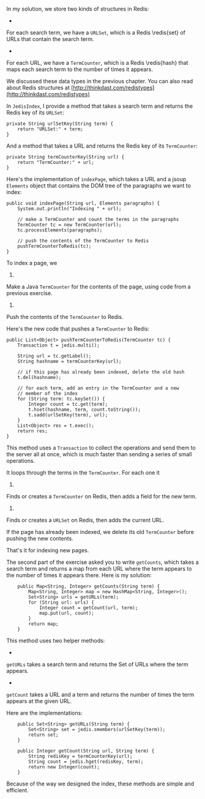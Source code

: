 In my solution, we store two kinds of structures in Redis:



* 
For each search term, we have a `URLSet`, which is a Redis \redis{set}
of URLs that contain the search term.

* 
For each URL, we have a `TermCounter`, which is a Redis \redis{hash}
that maps each search term to the number of times it appears.


We discussed these data types in the previous chapter. You can also read about Redis structures at [http://thinkdast.com/redistypes](http://thinkdast.com/redistypes)


In `JedisIndex`, I provide a method that takes a search term and returns the Redis key of its `URLSet`:

```code
private String urlSetKey(String term) {
    return "URLSet:" + term;
}
```

And a method that takes a URL and returns the Redis key of its `TermCounter`:

```code
private String termCounterKey(String url) {
    return "TermCounter:" + url;
}
```

Here's the implementation of `indexPage`, which takes a URL and a jsoup `Elements` object that contains the DOM tree of the paragraphs we want to index:

```code
public void indexPage(String url, Elements paragraphs) {
    System.out.println("Indexing " + url);

    // make a TermCounter and count the terms in the paragraphs
    TermCounter tc = new TermCounter(url);
    tc.processElements(paragraphs);

    // push the contents of the TermCounter to Redis
    pushTermCounterToRedis(tc);
}
```

To index a page, we



1. 
Make a Java `TermCounter` for the contents of the page, using
code from a previous exercise.

1. 
Push the contents of the `TermCounter` to Redis.


Here's the new code that pushes a `TermCounter` to Redis:

```code
public List<Object> pushTermCounterToRedis(TermCounter tc) {
    Transaction t = jedis.multi();

    String url = tc.getLabel();
    String hashname = termCounterKey(url);

    // if this page has already been indexed, delete the old hash
    t.del(hashname);

    // for each term, add an entry in the TermCounter and a new
    // member of the index
    for (String term: tc.keySet()) {
        Integer count = tc.get(term);
        t.hset(hashname, term, count.toString());
        t.sadd(urlSetKey(term), url);
    }
    List<Object> res = t.exec();
    return res;
}
```

This method uses a `Transaction` to collect the operations and send them to the server all at once, which is much faster than sending a series of small operations.


It loops through the terms in the `TermCounter`. For each one it



1. 
Finds or creates a `TermCounter` on Redis, then adds a field
for the new term.

1. 
Finds or creates a `URLSet` on Redis, then adds the current
URL.


If the page has already been indexed, we delete its old `TermCounter` before pushing the new contents.

That's it for indexing new pages.


The second part of the exercise asked you to write `getCounts`, which takes a search term and returns a map from each URL where the term appears to the number of times it appears there. Here is my solution:

```code
    public Map<String, Integer> getCounts(String term) {
        Map<String, Integer> map = new HashMap<String, Integer>();
        Set<String> urls = getURLs(term);
        for (String url: urls) {
            Integer count = getCount(url, term);
            map.put(url, count);
        }
        return map;
    }
```

This method uses two helper methods:



* 
`getURLs` takes a search term and returns the Set of URLs where
the term appears.

* 
`getCount` takes a URL and a term and returns the number of
times the term appears at the given URL.


Here are the implementations:

```code
    public Set<String> getURLs(String term) {
        Set<String> set = jedis.smembers(urlSetKey(term));
        return set;
    }

    public Integer getCount(String url, String term) {
        String redisKey = termCounterKey(url);
        String count = jedis.hget(redisKey, term);
        return new Integer(count);
    }
```

Because of the way we designed the index, these methods are simple and efficient.